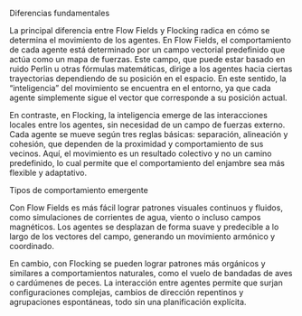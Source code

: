 Diferencias fundamentales

La principal diferencia entre Flow Fields y Flocking radica en cómo se determina el movimiento de los agentes. En Flow Fields, el comportamiento de cada agente está determinado por un campo vectorial predefinido que actúa como un mapa de fuerzas. Este campo, que puede estar basado en ruido Perlin u otras fórmulas matemáticas, dirige a los agentes hacia ciertas trayectorias dependiendo de su posición en el espacio. En este sentido, la “inteligencia” del movimiento se encuentra en el entorno, ya que cada agente simplemente sigue el vector que corresponde a su posición actual.

En contraste, en Flocking, la inteligencia emerge de las interacciones locales entre los agentes, sin necesidad de un campo de fuerzas externo. Cada agente se mueve según tres reglas básicas: separación, alineación y cohesión, que dependen de la proximidad y comportamiento de sus vecinos. Aquí, el movimiento es un resultado colectivo y no un camino predefinido, lo cual permite que el comportamiento del enjambre sea más flexible y adaptativo.

Tipos de comportamiento emergente

Con Flow Fields es más fácil lograr patrones visuales continuos y fluidos, como simulaciones de corrientes de agua, viento o incluso campos magnéticos. Los agentes se desplazan de forma suave y predecible a lo largo de los vectores del campo, generando un movimiento armónico y coordinado.

En cambio, con Flocking se pueden lograr patrones más orgánicos y similares a comportamientos naturales, como el vuelo de bandadas de aves o cardúmenes de peces. La interacción entre agentes permite que surjan configuraciones complejas, cambios de dirección repentinos y agrupaciones espontáneas, todo sin una planificación explícita.
